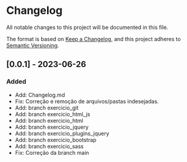 # Changelog

All notable changes to this project will be documented in this file.

The format is based on [Keep a Changelog](https://keepachangelog.com/en/1.0.0/),
and this project adheres to [Semantic Versioning](https://semver.org/spec/v2.0.0.html).

## [0.0.1] - 2023-06-26

### Added

- Add: Changelog.md
- Fix: Correção e remoção de arquivos/pastas indesejadas.
- Add: branch exercicio_git
- Add: branch exercicio_html_js
- Add: branch exercicio_html
- Add: branch exercicio_jquery
- Add: branch exercicio_plugins_jquery
- Add: branch exercicio_bootstrap
- Add: branch exercicio_sass
- Fix: Correção da branch main
